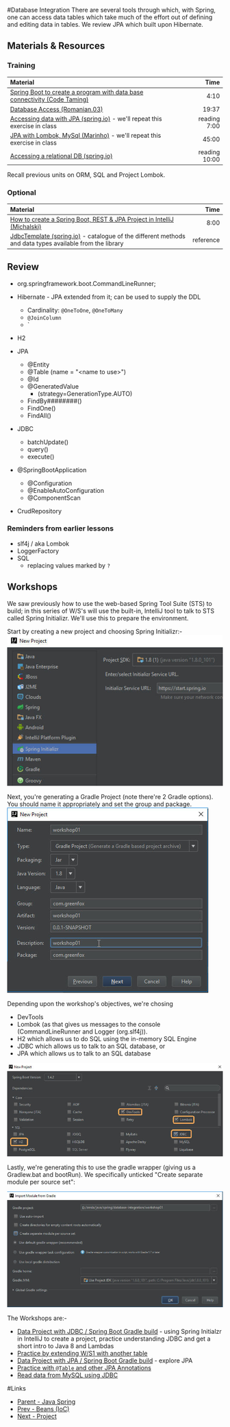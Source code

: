 #Database Integration
There are several tools through which, with Spring, one can access data tables which take much of the effort out of defining and editing data in tables.  We review JPA which built upon Hibernate.

## Materials & Resources

### Training
| Material | Time |
|:---------|-----:|
|[Spring Boot to create a program with data base connectivity (Code Taming)](https://www.youtube.com/watch?v=oBqTpe5ciMo)|4:10|
|[Database Access (Romanian.03)](https://www.youtube.com/watch?v=C3bNEz9opuU)|19:37|
|[Accessing data with JPA (spring.io)](https://spring.io/guides/gs/accessing-data-jpa/) - we'll repeat this exercise in class|reading 7:00|
|[JPA with Lombok, MySql (Marinho)](https://www.youtube.com/watch?v=8FC_h1xuh-s) - we'll repeat this exercise in class|45:00|
|[Accessing a relational DB (spring.io)](http://spring.io/guides/gs/relational-data-access/)|reading 10:00|

Recall previous units on ORM, SQL and Project Lombok.

### Optional
| Material | Time |
|:---------|-----:|
|[How to create a Spring Boot, REST &amp; JPA Project in IntelliJ (Michalski)](https://www.youtube.com/watch?v=I1ydigiZ25g)|8:00|
|[JdbcTemplate (spring.io)](http://docs.spring.io/spring-framework/docs/2.5.x/api/org/springframework/jdbc/core/JdbcTemplate.html) - catalogue of the different methods and data types available from the library|reference|

## Review
- org.springframework.boot.CommandLineRunner;
- Hibernate - JPA extended from it; can be used to supply the DDL 
  - Cardinality: `@OneToOne`, `@OneToMany`
  - `@JoinColumn`
  - `
- H2

- JPA
  - @Entity
  - @Table (name = "&lt;name to use&gt;")
  - @Id
  - @GeneratedValue
    - (strategy=GenerationType.AUTO)
  - FindBy########()
  - FindOne()
  - FindAll()
- JDBC
  - batchUpdate()
  - query()
  - execute()
- @SpringBootApplication
  - @Configuration
  - @EnableAutoConfiguration
  - @ComponentScan
- CrudRepository

### Reminders from earlier lessons
- slf4j / aka Lombok
- LoggerFactory
- SQL
  - replacing values marked by `?`

## Workshops
We saw previously how to use the web-based Spring Tool Suite (STS) to build; in this series of W/S's will use the built-in, IntelliJ tool to talk to STS called Spring Initializr.  We'll use this to prepare the environment.

Start by creating a new project and choosing Spring Initializr:-
<img src="workshop/workshop01-A.jpg">

Next, you're generating a Gradle Project (note there're 2 Gradle options).  You should name it appropriately and set the group and package.
<img src="workshop/workshop01-B.jpg">

Depending upon the workshop's objectives, we're chosing
- DevTools
- Lombok (as that gives us messages to the console (CommandLineRunner and Logger (org.slf4j)).
- H2 which allows us to do SQL using the in-memory SQL Engine
- JDBC which allows us to talk to an SQL database, or 
- JPA which allows us to talk to an SQL database 

<img src="readme-A.jpg">

Lastly, we're generating this to use the gradle wrapper (giving us a Gradlew.bat and bootRun).  We specifically unticked "Create separate module per source set":

<img src="workshop/workshop01-D.jpg">

The Workshops are:-
- [Data Project with JDBC / Spring Boot Gradle build](./workshop/Workshop01.md) - using Spring Initialzr in IntelliJ to create a project, practice understanding JDBC and get a short intro to Java 8 and Lambdas
- [Practice by extending W/S1 with another table](./workshop/Workshop02.md)
- [Data Project with JPA / Spring Boot Gradle build](./workshop/Workshop03.md) - explore JPA 
- [Practice with `@Table` and other JPA Annotations](./Workshop/Workshop04.md)
- [Read data from MySQL using JDBC](./Workshop/Workshop05.md) 


#Links
- [Parent - Java Spring](../README.md)
- [Prev - Beans (IoC)](../ioc-bean/README.md)
- [Next - Project](../project-calorie/README.md)
